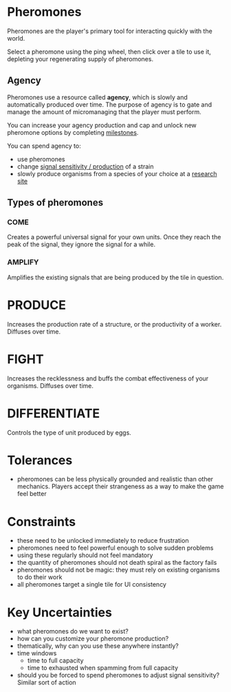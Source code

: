 # Pheromones

Pheromones are the player's primary tool for interacting quickly with the world.

Select a pheromone using the ping wheel, then click over a tile to use it, depleting your regenerating supply of pheromones.

## Agency

Pheromones use a resource called **agency**, which is slowly and automatically produced over time.
The purpose of agency is to gate and manage the amount of micromanaging that the player must perform.

You can increase your agency production and cap and unlock new pheromone options by completing [milestones](milestones.md).

You can spend agency to:

- use pheromones
- change [signal sensitivity / production](sensitivity.md) of a strain
- slowly produce organisms from a species of your choice at a [research site](genetics.md)

## Types of pheromones

### COME

Creates a powerful universal signal for your own units. Once they reach the peak of the signal, they ignore the signal for a while.

### AMPLIFY

Amplifies the existing signals that are being produced by the tile in question.

# PRODUCE

Increases the production rate of a structure, or the productivity of a worker. Diffuses over time.

# FIGHT

Increases the recklessness and buffs the combat effectiveness of your organisms. Diffuses over time.

# DIFFERENTIATE

Controls the type of unit produced by eggs.

# Tolerances

- pheromones can be less physically grounded and realistic than other mechanics. Players accept their strangeness as a way to make the game feel better

# Constraints

- these need to be unlocked immediately to reduce frustration
- pheromones need to feel powerful enough to solve sudden problems
- using these regularly should not feel mandatory
- the quantity of pheromones should not death spiral as the factory fails
- pheromones should not be magic: they must rely on existing organisms to do their work
- all pheromones target a single tile for UI consistency

# Key Uncertainties

- what pheromones do we want to exist?
- how can you customize your pheromone production?
- thematically, why can you use these anywhere instantly?
- time windows
  - time to full capacity
  - time to exhausted when spamming from full capacity
- should you be forced to spend pheromones to adjust signal sensitivity? Similar sort of action
